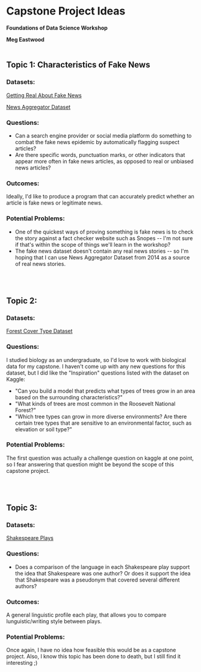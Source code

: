 <h1>Capstone Project Ideas</h1>

<b>Foundations of Data Science Workshop</b>

<b>Meg Eastwood</b>
<br></br>


<h2>Topic 1: Characteristics of Fake News</h2> 

<h3>Datasets:</h3>

<a href="https://www.kaggle.com/mrisdal/fake-news">Getting Real About Fake News</a>

<a href="https://www.kaggle.com/uciml/news-aggregator-dataset">News Aggregator Dataset</a>

<h3>Questions:</h3>
<ul>
<li>Can a search engine provider or social media platform do something to combat the fake news epidemic by automatically flagging suspect articles?</li>
<li>Are there specific words, punctuation marks, or other indicators that appear more often in fake news articles, as opposed to real or unbiased news articles?</li>
</ul>

<h3>Outcomes:</h3>
<p>Ideally, I'd like to produce a program that can accurately predict whether an article is fake news or legitimate news.</p>


<h3>Potential Problems:</h3>

<ul>
<li>One of the quickest ways of proving something is fake news is to check the story against a fact checker website such as Snopes -- I'm not sure if that's within the scope of things we'll learn in the workshop?</li>
<li>The fake news dataset doesn't contain any real news stories -- so I'm hoping that I can use News Aggregator Dataset from 2014 as a source of real news stories.</li>
</ul>
<br></br>

<h2>Topic 2:</h2>

<h3>Datasets:</h3>

<a href="https://www.kaggle.com/uciml/forest-cover-type-dataset">Forest Cover Type Dataset</a>


<h3>Questions:</h3>

<p>I studied biology as an undergraduate, so I'd love to work with biological data for my capstone. I haven't come up with any new questions for this dataset, but I did like the "Inspiration" questions listed with the dataset on Kaggle:</p>

<ul>
<li>"Can you build a model that predicts what types of trees grow in an area based on the surrounding characteristics?"</li>
<li>"What kinds of trees are most common in the Roosevelt National Forest?"</li>
<li>"Which tree types can grow in more diverse environments? Are there certain tree types that are sensitive to an environmental factor, such as elevation or soil type?"</li>
</ul>

<h3>Potential Problems:</h3>
<p>The first question was actually a challenge question on kaggle at one point, so I fear answering that question might be beyond the scope of this capstone project.</p>
<br></br>

<h2>Topic 3:</h2>

<h3>Datasets:</h3>

<a href="https://www.kaggle.com/kingburrito666/shakespeare-plays">Shakespeare Plays</a>

<h3>Questions:</h3>

<ul>
<li>Does a comparison of the language in each Shakespeare play support the idea that Shakespeare was one author? Or does it support the idea that Shakespeare was a pseudonym that covered several different authors?</li>
</ul>

<h3>Outcomes:</h3>

<p>A general linguistic profile each play, that allows you to compare lunguistic/writing style between plays.</p>

<h3>Potential Problems:</h3>

<p>Once again, I have no idea how feasible this would be as a capstone project. Also, I know this topic has been done to death, but I still find it interesting ;)</p>
